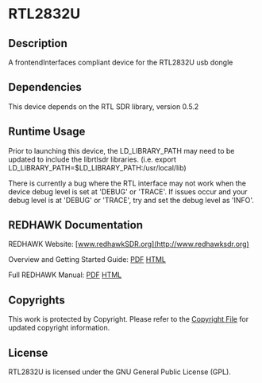 RTL2832U
=========

## Description

A frontendInterfaces compliant device for the RTL2832U usb dongle

## Dependencies

This device depends on the RTL SDR library, version 0.5.2

## Runtime Usage

Prior to launching this device, the LD_LIBRARY_PATH may need to be 
updated to include the librtlsdr libraries.
(i.e. export LD_LIBRARY_PATH=$LD_LIBRARY_PATH:/usr/local/lib)

There is currently a bug where the RTL interface may not work when
the device debug level is set at 'DEBUG' or 'TRACE'.  If issues occur
and your debug level is at 'DEBUG' or 'TRACE', try and set the debug 
level as 'INFO'.

## REDHAWK Documentation

REDHAWK Website: [www.redhawkSDR.org](http://www.redhawksdr.org)

Overview and Getting Started Guide: [PDF](http://sourceforge.net/projects/redhawksdr/files/redhawk-doc/1.10.0/REDHAWK_Overview_v1.10.0.pdf/download "PDF") [HTML](http://redhawksdr.github.com/Documentation/gettingstarted/main.html "HTML")

Full REDHAWK Manual: [PDF](http://sourceforge.net/projects/redhawksdr/files/redhawk-doc/1.10.0/REDHAWK_Manual_v1.10.0.pdf/download "PDF") [HTML](http://redhawksdr.github.com/Documentation/main.html "HTML")

## Copyrights

This work is protected by Copyright. Please refer to the [Copyright File](COPYRIGHT) for updated copyright information.

## License

RTL2832U is licensed under the GNU General Public License (GPL).
